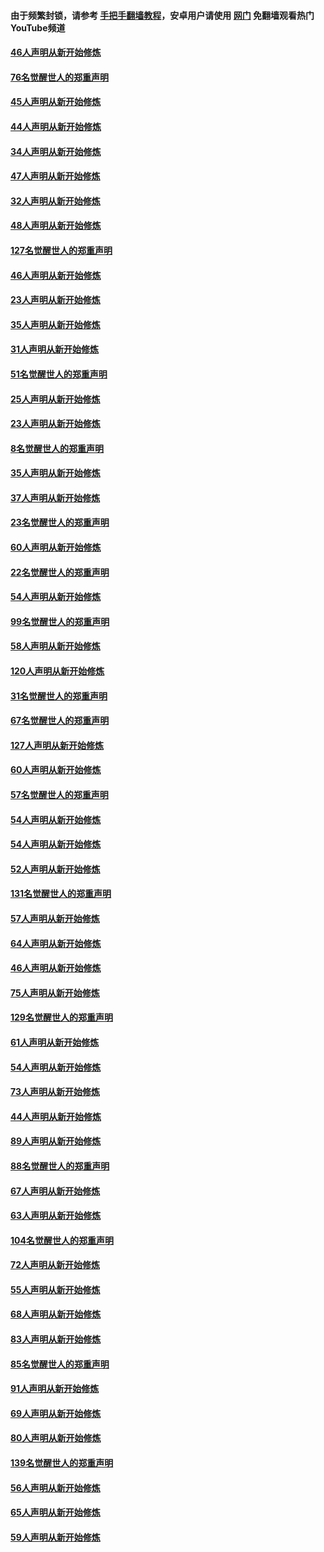 #### 由于频繁封锁，请参考 [手把手翻墙教程](https://github.com/gfw-breaker/guides/wiki/)，安卓用户请使用 [网门](https://github.com/gfw-breaker/nogfw/blob/master/dl.md?t=03012100) 免翻墙观看热门YouTube频道 

#### [46人声明从新开始修炼](../pages/91/421454.md?t=03012100) 

#### [76名觉醒世人的郑重声明](../pages/91/421453.md?t=03012100) 

#### [45人声明从新开始修炼](../pages/91/421452.md?t=03012100) 

#### [44人声明从新开始修炼](../pages/91/421422.md?t=03012100) 

#### [34人声明从新开始修炼](../pages/91/421322.md?t=03012100) 

#### [47人声明从新开始修炼](../pages/91/421264.md?t=03012100) 

#### [32人声明从新开始修炼](../pages/91/421225.md?t=03012100) 

#### [48人声明从新开始修炼](../pages/91/421202.md?t=03012100) 

#### [127名觉醒世人的郑重声明](../pages/91/421224.md?t=03012100) 

#### [46人声明从新开始修炼](../pages/91/421203.md?t=03012100) 

#### [23人声明从新开始修炼](../pages/91/421138.md?t=03012100) 

#### [35人声明从新开始修炼](../pages/91/421122.md?t=03012100) 

#### [31人声明从新开始修炼](../pages/91/421081.md?t=03012100) 

#### [51名觉醒世人的郑重声明](../pages/91/421080.md?t=03012100) 

#### [25人声明从新开始修炼](../pages/91/421020.md?t=03012100) 

#### [23人声明从新开始修炼](../pages/91/420884.md?t=03012100) 

#### [8名觉醒世人的郑重声明](../pages/91/420883.md?t=03012100) 

#### [35人声明从新开始修炼](../pages/91/420809.md?t=03012100) 

#### [37人声明从新开始修炼](../pages/91/420766.md?t=03012100) 

#### [23名觉醒世人的郑重声明](../pages/91/420765.md?t=03012100) 

#### [60人声明从新开始修炼](../pages/91/420727.md?t=03012100) 

#### [22名觉醒世人的郑重声明](../pages/91/420726.md?t=03012100) 

#### [54人声明从新开始修炼](../pages/91/420529.md?t=03012100) 

#### [99名觉醒世人的郑重声明](../pages/91/420528.md?t=03012100) 

#### [58人声明从新开始修炼](../pages/91/420198.md?t=03012100) 

#### [120人声明从新开始修炼](../pages/91/420141.md?t=03012100) 

#### [31名觉醒世人的郑重声明](../pages/91/420197.md?t=03012100) 

#### [67名觉醒世人的郑重声明](../pages/91/420140.md?t=03012100) 

#### [127人声明从新开始修炼](../pages/91/420082.md?t=03012100) 

#### [60人声明从新开始修炼](../pages/91/420081.md?t=03012100) 

#### [57名觉醒世人的郑重声明](../pages/91/420080.md?t=03012100) 

#### [54人声明从新开始修炼](../pages/91/419533.md?t=03012100) 

#### [54人声明从新开始修炼](../pages/91/419532.md?t=03012100) 

#### [52人声明从新开始修炼](../pages/91/419531.md?t=03012100) 

#### [131名觉醒世人的郑重声明](../pages/91/419530.md?t=03012100) 

#### [57人声明从新开始修炼](../pages/91/419430.md?t=03012100) 

#### [64人声明从新开始修炼](../pages/91/419429.md?t=03012100) 

#### [46人声明从新开始修炼](../pages/91/419428.md?t=03012100) 

#### [75人声明从新开始修炼](../pages/91/419427.md?t=03012100) 

#### [129名觉醒世人的郑重声明](../pages/91/419426.md?t=03012100) 

#### [61人声明从新开始修炼](../pages/91/419198.md?t=03012100) 

#### [54人声明从新开始修炼](../pages/91/419197.md?t=03012100) 

#### [73人声明从新开始修炼](../pages/91/419196.md?t=03012100) 

#### [44人声明从新开始修炼](../pages/91/419075.md?t=03012100) 

#### [89人声明从新开始修炼](../pages/91/419074.md?t=03012100) 

#### [88名觉醒世人的郑重声明](../pages/91/419195.md?t=03012100) 

#### [67人声明从新开始修炼](../pages/91/419073.md?t=03012100) 

#### [63人声明从新开始修炼](../pages/91/419072.md?t=03012100) 

#### [104名觉醒世人的郑重声明](../pages/91/419071.md?t=03012100) 

#### [72人声明从新开始修炼](../pages/91/418902.md?t=03012100) 

#### [55人声明从新开始修炼](../pages/91/418901.md?t=03012100) 

#### [68人声明从新开始修炼](../pages/91/418900.md?t=03012100) 

#### [83人声明从新开始修炼](../pages/91/418757.md?t=03012100) 

#### [85名觉醒世人的郑重声明](../pages/91/418899.md?t=03012100) 

#### [91人声明从新开始修炼](../pages/91/418756.md?t=03012100) 

#### [69人声明从新开始修炼](../pages/91/418755.md?t=03012100) 

#### [80人声明从新开始修炼](../pages/91/418754.md?t=03012100) 

#### [139名觉醒世人的郑重声明](../pages/91/418753.md?t=03012100) 

#### [56人声明从新开始修炼](../pages/91/418594.md?t=03012100) 

#### [65人声明从新开始修炼](../pages/91/418593.md?t=03012100) 

#### [59人声明从新开始修炼](../pages/91/418592.md?t=03012100) 

